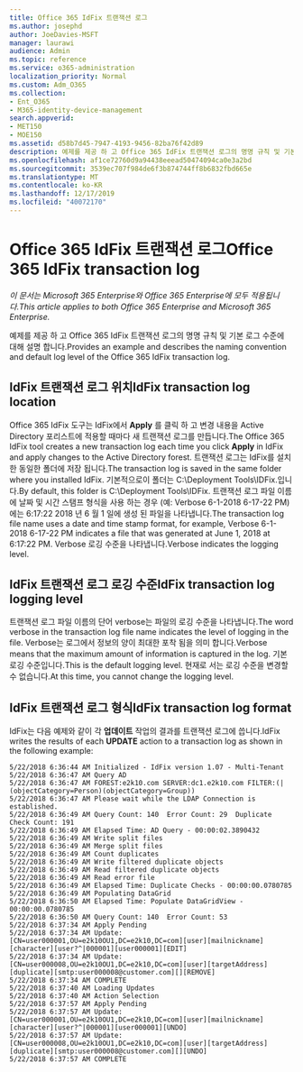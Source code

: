 ```yaml
---
title: Office 365 IdFix 트랜잭션 로그
ms.author: josephd
author: JoeDavies-MSFT
manager: laurawi
audience: Admin
ms.topic: reference
ms.service: o365-administration
localization_priority: Normal
ms.custom: Adm_O365
ms.collection:
- Ent_O365
- M365-identity-device-management
search.appverid:
- MET150
- MOE150
ms.assetid: d58b7d45-7947-4193-9456-82ba76f42d89
description: 예제를 제공 하 고 Office 365 IdFix 트랜잭션 로그의 명명 규칙 및 기본 로그 수준에 대해 설명 합니다.
ms.openlocfilehash: af1ce72760d9a94438eeead50474094ca0e3a2bd
ms.sourcegitcommit: 3539ec707f984de6f3b874744ff8b6832fbd665e
ms.translationtype: MT
ms.contentlocale: ko-KR
ms.lasthandoff: 12/17/2019
ms.locfileid: "40072170"
---
```

# <a name="office-365-idfix-transaction-log"></a><span data-ttu-id="32768-103">Office 365 IdFix 트랜잭션 로그</span><span class="sxs-lookup"><span data-stu-id="32768-103">Office 365 IdFix transaction log</span></span>

<span data-ttu-id="32768-104">*이 문서는 Microsoft 365 Enterprise와 Office 365 Enterprise에 모두 적용됩니다.*</span><span class="sxs-lookup"><span data-stu-id="32768-104">*This article applies to both Office 365 Enterprise and Microsoft 365 Enterprise.*</span></span>

<span data-ttu-id="32768-105">예제를 제공 하 고 Office 365 IdFix 트랜잭션 로그의 명명 규칙 및 기본 로그 수준에 대해 설명 합니다.</span><span class="sxs-lookup"><span data-stu-id="32768-105">Provides an example and describes the naming convention and default log level of the Office 365 IdFix transaction log.</span></span>
  
## <a name="idfix-transaction-log-location"></a><span data-ttu-id="32768-106">IdFix 트랜잭션 로그 위치</span><span class="sxs-lookup"><span data-stu-id="32768-106">IdFix transaction log location</span></span>

<span data-ttu-id="32768-107">Office 365 IdFix 도구는 IdFix에서 **Apply** 를 클릭 하 고 변경 내용을 Active Directory 포리스트에 적용할 때마다 새 트랜잭션 로그를 만듭니다.</span><span class="sxs-lookup"><span data-stu-id="32768-107">The Office 365 IdFix tool creates a new transaction log each time you click **Apply** in IdFix and apply changes to the Active Directory forest.</span></span> <span data-ttu-id="32768-108">트랜잭션 로그는 IdFix를 설치한 동일한 폴더에 저장 됩니다.</span><span class="sxs-lookup"><span data-stu-id="32768-108">The transaction log is saved in the same folder where you installed IdFix.</span></span> <span data-ttu-id="32768-109">기본적으로이 폴더는 C:\Deployment Tools\IDFix.입니다.</span><span class="sxs-lookup"><span data-stu-id="32768-109">By default, this folder is C:\Deployment Tools\IDFix.</span></span> <span data-ttu-id="32768-110">트랜잭션 로그 파일 이름에 날짜 및 시간 스탬프 형식을 사용 하는 경우 (예: Verbose 6-1-2018 6-17-22 PM)에는 6:17:22 2018 년 6 월 1 일에 생성 된 파일을 나타냅니다.</span><span class="sxs-lookup"><span data-stu-id="32768-110">The transaction log file name uses a date and time stamp format, for example, Verbose 6-1-2018 6-17-22 PM indicates a file that was generated at June 1, 2018 at 6:17:22 PM.</span></span> <span data-ttu-id="32768-111">Verbose 로깅 수준을 나타냅니다.</span><span class="sxs-lookup"><span data-stu-id="32768-111">Verbose indicates the logging level.</span></span> 
  
## <a name="idfix-transaction-log-logging-level"></a><span data-ttu-id="32768-112">IdFix 트랜잭션 로그 로깅 수준</span><span class="sxs-lookup"><span data-stu-id="32768-112">IdFix transaction log logging level</span></span>

<span data-ttu-id="32768-113">트랜잭션 로그 파일 이름의 단어 verbose는 파일의 로깅 수준을 나타냅니다.</span><span class="sxs-lookup"><span data-stu-id="32768-113">The word verbose in the transaction log file name indicates the level of logging in the file.</span></span> <span data-ttu-id="32768-114">Verbose는 로그에서 정보의 양이 최대한 포착 됨을 의미 합니다.</span><span class="sxs-lookup"><span data-stu-id="32768-114">Verbose means that the maximum amount of information is captured in the log.</span></span> <span data-ttu-id="32768-115">기본 로깅 수준입니다.</span><span class="sxs-lookup"><span data-stu-id="32768-115">This is the default logging level.</span></span> <span data-ttu-id="32768-116">현재로 서는 로깅 수준을 변경할 수 없습니다.</span><span class="sxs-lookup"><span data-stu-id="32768-116">At this time, you cannot change the logging level.</span></span>
  
## <a name="idfix-transaction-log-format"></a><span data-ttu-id="32768-117">IdFix 트랜잭션 로그 형식</span><span class="sxs-lookup"><span data-stu-id="32768-117">IdFix transaction log format</span></span>

<span data-ttu-id="32768-118">IdFix는 다음 예제와 같이 각 **업데이트** 작업의 결과를 트랜잭션 로그에 씁니다.</span><span class="sxs-lookup"><span data-stu-id="32768-118">IdFix writes the results of each **UPDATE** action to a transaction log as shown in the following example:</span></span>
  
```
5/22/2018 6:36:44 AM Initialized - IdFix version 1.07 - Multi-Tenant
5/22/2018 6:36:47 AM Query AD
5/22/2018 6:36:47 AM FOREST:e2k10.com SERVER:dc1.e2k10.com FILTER:(|(objectCategory=Person)(objectCategory=Group))
5/22/2018 6:36:47 AM Please wait while the LDAP Connection is established.
5/22/2018 6:36:49 AM Query Count: 140  Error Count: 29  Duplicate Check Count: 191
5/22/2018 6:36:49 AM Elapsed Time: AD Query - 00:00:02.3890432
5/22/2018 6:36:49 AM Write split files
5/22/2018 6:36:49 AM Merge split files
5/22/2018 6:36:49 AM Count duplicates
5/22/2018 6:36:49 AM Write filtered duplicate objects
5/22/2018 6:36:49 AM Read filtered duplicate objects
5/22/2018 6:36:49 AM Read error file
5/22/2018 6:36:49 AM Elapsed Time: Duplicate Checks - 00:00:00.0780785
5/22/2018 6:36:49 AM Populating DataGrid
5/22/2018 6:36:50 AM Elapsed Time: Populate DataGridView - 00:00:00.0780785
5/22/2018 6:36:50 AM Query Count: 140  Error Count: 53
5/22/2018 6:37:34 AM Apply Pending
5/22/2018 6:37:34 AM Update: [CN=user000001,OU=e2k10OU1,DC=e2k10,DC=com][user][mailnickname][character][user?^|000001][user000001][EDIT]
5/22/2018 6:37:34 AM Update: [CN=user000008,OU=e2k10OU1,DC=e2k10,DC=com][user][targetAddress][duplicate][smtp:user000008@customer.com][][REMOVE]
5/22/2018 6:37:34 AM COMPLETE
5/22/2018 6:37:40 AM Loading Updates
5/22/2018 6:37:40 AM Action Selection
5/22/2018 6:37:57 AM Apply Pending
5/22/2018 6:37:57 AM Update: [CN=user000001,OU=e2k10OU1,DC=e2k10,DC=com][user][mailnickname][character][user?^|000001][user000001][UNDO]
5/22/2018 6:37:57 AM Update: [CN=user000008,OU=e2k10OU1,DC=e2k10,DC=com][user][targetAddress][duplicate][smtp:user000008@customer.com][][UNDO]
5/22/2018 6:37:57 AM COMPLETE
```
